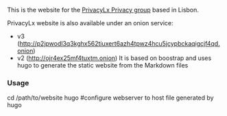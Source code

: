 This is the website for the [PrivacyLx Privacy group](https://privacylx.org) based in Lisbon.

PrivacyLx website is also available under an onion service:
- v3 (http://p2jpwodl3q3kghx562tiuxert6azh4tpwz4hcu5jcypbckaqigcjf4qd.onion)
- v2 (http://ojr4ex25mf4tuxtm.onion)
It is based on boostrap and uses hugo to generate the static website from the Markdown files

### Usage
cd /path/to/website
hugo
#configure webserver to host file generated by hugo
